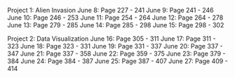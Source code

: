 Project 1: Alien Invasion
June 8: Page 227 - 241
June 9: Page 241 - 246
June 10: Page 246 - 253
June 11: Page 254 - 264
June 12: Page 264 - 278
June 13: Page 279 - 285
June 14: Page 285 - 298
June 15: Page 298 - 302

Project 2: Data Visualization
June 16: Page 305 - 311
June 17: Page 311 - 323
June 18: Page 323 - 331
June 19: Page 331 - 337
June 20: Page 337 - 347
June 21: Page 337 - 358
June 22: Page 359 - 375
June 23: Page 379 - 384
June 24: Page 384 - 387
June 25: Page 387 - 407
June 27: Page 409 - 414